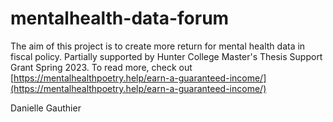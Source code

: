 # mentalhealth-data-forum
The aim of this project is to create more return for mental health data in fiscal policy. 
Partially supported by Hunter College Master's Thesis Support Grant Spring 2023. 
To read more, check out [https://mentalhealthpoetry.help/earn-a-guaranteed-income/](https://mentalhealthpoetry.help/earn-a-guaranteed-income/)

Danielle Gauthier
